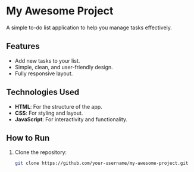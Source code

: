 # My Awesome Project

A simple to-do list application to help you manage tasks effectively.

## Features
- Add new tasks to your list.
- Simple, clean, and user-friendly design.
- Fully responsive layout.

## Technologies Used
- **HTML**: For the structure of the app.
- **CSS**: For styling and layout.
- **JavaScript**: For interactivity and functionality.

## How to Run
1. Clone the repository:
   ```bash
   git clone https://github.com/your-username/my-awesome-project.git
